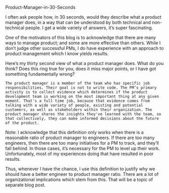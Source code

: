 Product-Manager-in-30-Seconds

I often ask people how, in 30 seconds, would they describe what a product manager does, in a way that can be understood by both technical and non-technical people. I get a wide variety of answers, it’s super fascinating.

One of the motivators of this blog is to acknowledge that there are many ways to manage product; and some are more effective than others. While I don’t judge other successful PMs, I do have experience with an approach to product management which I know yields results.

Here’s my thirty second view of what a product manager does. What do you think? Does this ring true for you, does it miss major points, or I have got something fundamentally wrong?

	The product manager is a member of the team who has specific job responsibilities. Their goal is not to write code. The PM’s primary activity is to collect evidence which determines if the product development team is working on the most important thing at any given moment. That's a full time job, because that evidence comes from talking with a wide variety of people, existing and potential customers, as well as stakeholders within their organization. The product manager shares the insights they've learned with the team, so that collectively, they can make informed decisions about the future of the product.

Note: I acknowledge that this definition only works when there is a reasonable ratio of product manager to engineers. If there are too many engineers, then there are too many initiatives for a PM to track, and they’ll fall behind. In those cases, it’s necessary for the PM to level up their work. Unfortunately, most of my experiences doing that have resulted in poor results.

Thus, whenever I have the chance, I use this definition to justify why we should have a better engineer to product manager ratio. There are a lot of organizational implications which stem from this. That will be a topic of separate blog post.
